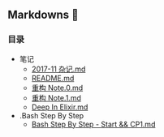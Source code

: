 ## Markdowns 📝

### 目录

- 笔记
  - [2017-11 杂记.md](./2017-11%20杂记.md)
  - [README.md](./README.md)
  - [重构 Note.0.md](./重构%20Note.0.md)
  - [重构 Note.1.md](./重构%20Note.1.md)
  - [Deep In Elixir.md](./Deep%20In%20Elixir.md)
- .Bash Step By Step
  - [Bash Step By Step - Start && CP1.md](Bash%20Step%20By%20Step%20-%20Start%20&&%20CP1.md)


